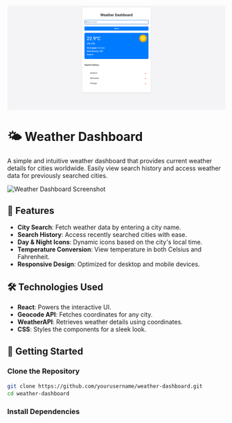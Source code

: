 ![Weather Dashboard](WeatherDashboard.png)

# 🌤️ Weather Dashboard

A simple and intuitive weather dashboard that provides current weather details for cities worldwide. Easily view search history and access weather data for previously searched cities.

![Weather Dashboard Screenshot](/WeatherDashboard/weather_dashboard/src/assets/Dashboard.png)

## 🌟 Features

- **City Search**: Fetch weather data by entering a city name.
- **Search History**: Access recently searched cities with ease.
- **Day & Night Icons**: Dynamic icons based on the city's local time.
- **Temperature Conversion**: View temperature in both Celsius and Fahrenheit.
- **Responsive Design**: Optimized for desktop and mobile devices.

## 🛠 Technologies Used

- **React**: Powers the interactive UI.
- **Geocode API**: Fetches coordinates for any city.
- **WeatherAPI**: Retrieves weather details using coordinates.
- **CSS**: Styles the components for a sleek look.

## 🚀 Getting Started

### Clone the Repository

```bash
git clone https://github.com/yourusername/weather-dashboard.git
cd weather-dashboard
```

### Install Dependencies
